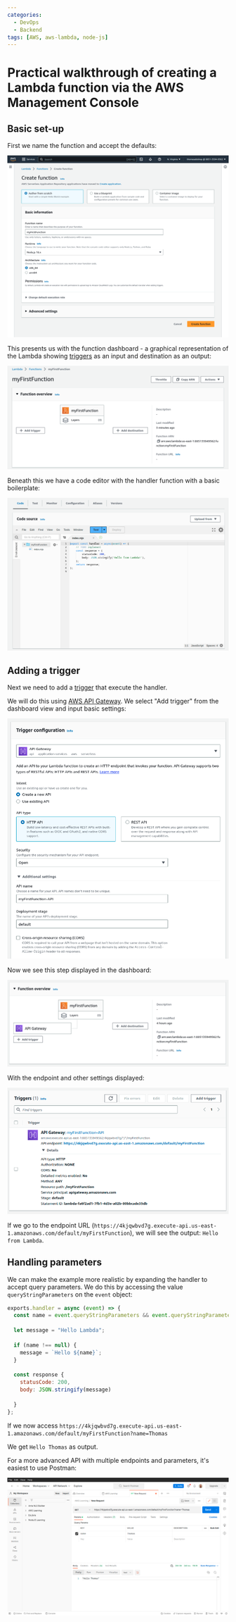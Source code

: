 ```yaml
---
categories:
  - DevOps
  - Backend
tags: [AWS, aws-lambda, node-js]
---
```


# Practical walkthrough of creating a Lambda function via the AWS Management Console

## Basic set-up

First we name the function and accept the defaults:

![](/_img/lambda_func_one.png)

This presents us with the function dashboard - a graphical representation of the
Lambda showing [triggers]() as an input and destination as an output:

![](/_img/lambda-func-two.png)

Beneath this we have a code editor with the handler function with a basic
boilerplate:

![](/_img/lambda-func-three.png)

## Adding a trigger

Next we need to add a [trigger](/DevOps/AWS/AWS_Lambda/Lambda_triggers.md) that
execute the handler.

We will do this using [AWS API Gateway](/DevOps/AWS/AWS_API_Gateway.md). We
select "Add trigger" from the dashboard view and input basic settings:

![](/_img/api-gateway-trigger.png)

Now we see this step displayed in the dashboard:

![](/_img/lambda-overview.png)

With the endpoint and other settings displayed:

![](/_img/trigger-info.png)

If we go to the endpoint URL
(`https://4kjqwbvd7g.execute-api.us-east-1.amazonaws.com/default/myFirstFunction`),
we will see the output: `Hello from Lambda`.

## Handling parameters

We can make the example more realistic by expanding the handler to accept query
parameters. We do this by accessing the value `queryStringParameters` on the
`event` object:

```js
exports.handler = async (event) => {
  const name = event.queryStringParameters && event.queryStringParameters.name;

  let message = "Hello Lambda";

  if (name !== null) {
    message = `Hello ${name}`;
  }

  const response {
    statusCode: 200,
    body: JSON.stringify(message)

  }
};
```

If we now access
`https://4kjqwbvd7g.execute-api.us-east-1.amazonaws.com/default/myFirstFunction?name=Thomas`

We get `Hello Thomas` as output.

For a more advanced API with multiple endpoints and parameters, it's easiest to
use Postman:

![](/_img/postman-lambda.png)
